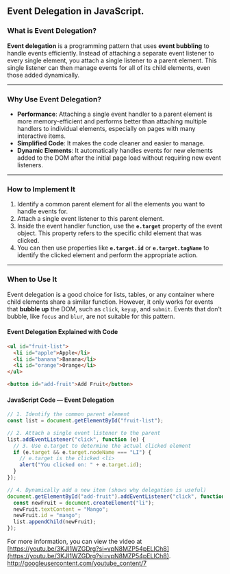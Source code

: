 ## **Event Delegation** in JavaScript.

### What is Event Delegation?

**Event delegation** is a programming pattern that uses **event bubbling** to handle events efficiently. Instead of attaching a separate event listener to every single element, you attach a single listener to a parent element. This single listener can then manage events for all of its child elements, even those added dynamically.

---

### Why Use Event Delegation?

- **Performance**: Attaching a single event handler to a parent element is more memory-efficient and performs better than attaching multiple handlers to individual elements, especially on pages with many interactive items.
- **Simplified Code**: It makes the code cleaner and easier to manage.
- **Dynamic Elements**: It automatically handles events for new elements added to the DOM after the initial page load without requiring new event listeners.

---

### How to Implement It

1.  Identify a common parent element for all the elements you want to handle events for.
2.  Attach a single event listener to this parent element.
3.  Inside the event handler function, use the **`e.target`** property of the event object. This property refers to the specific child element that was clicked.
4.  You can then use properties like **`e.target.id`** or **`e.target.tagName`** to identify the clicked element and perform the appropriate action.

---

### When to Use It

Event delegation is a good choice for lists, tables, or any container where child elements share a similar function. However, it only works for events that **bubble up** the DOM, such as `click`, `keyup`, and `submit`. Events that don't bubble, like `focus` and `blur`, are not suitable for this pattern.

#### Event Delegation Explained with Code

```html
<ul id="fruit-list">
  <li id="apple">Apple</li>
  <li id="banana">Banana</li>
  <li id="orange">Orange</li>
</ul>

<button id="add-fruit">Add Fruit</button>
```

#### JavaScript Code — Event Delegation

```js
// 1. Identify the common parent element
const list = document.getElementById("fruit-list");

// 2. Attach a single event listener to the parent
list.addEventListener("click", function (e) {
  // 3. Use e.target to determine the actual clicked element
  if (e.target && e.target.nodeName === "LI") {
    // e.target is the clicked <li>
    alert("You clicked on: " + e.target.id);
  }
});

// 4. Dynamically add a new item (shows why delegation is useful)
document.getElementById("add-fruit").addEventListener("click", function () {
  const newFruit = document.createElement("li");
  newFruit.textContent = "Mango";
  newFruit.id = "mango";
  list.appendChild(newFruit);
});
```

For more information, you can view the video at [https://youtu.be/3KJI1WZGDrg?si=vpN8MZP54pELICh8](https://youtu.be/3KJI1WZGDrg?si=vpN8MZP54pELICh8).
http://googleusercontent.com/youtube_content/7
